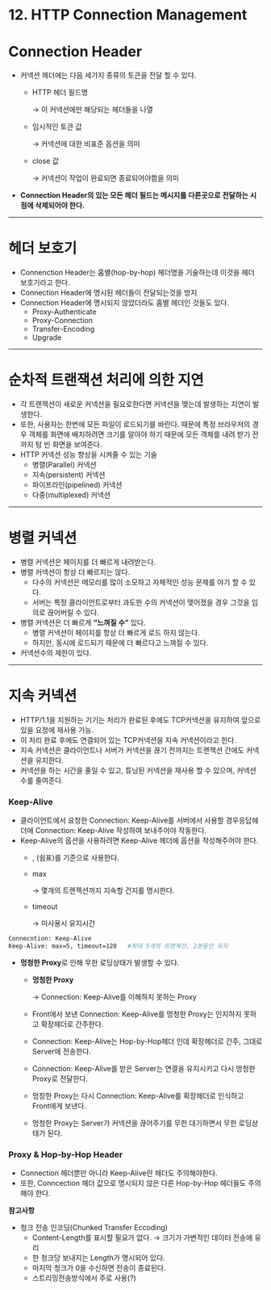 # 12. HTTP Connection Management

# Connection Header

- 커넥션 헤더에는 다음 세가지 종류의 토큰을 전달 할 수 있다.
    - HTTP 헤더 필드명
        
        → 이 커넥션에만 해당되는 헤더들을 나열
        
    - 임시적인 토큰 값
        
        → 커넥션에 대한 비표준 옵션을 의미
        
    - close 값
        
        → 커넥션이 작업이 완료되면 종료되어야함을 의미
        
- **Connection Header의 있는 모든 헤더 필드는 메시지를 다른곳으로 전달하는 시점에 삭제되어야 한다.**

---

# 헤더 보호기

- Connenction Header는 홉별(hop-by-hop) 헤더명을 기술하는데 이것을 헤더 보호기라고 한다.
- Connection Header에 명시된 헤더들이 전달되는것을 방지
- Connection Header에 명시되지 않았더라도 홉별 헤더인 것들도 있다.
    - Proxy-Authenticate
    - Proxy-Connection
    - Transfer-Encoding
    - Upgrade

---

# 순차적 트랜잭션 처리에 의한 지연

- 각 트랜잭션이 새로운 커넥션을 필요로한다면 커넥션을 맺는데 발생하는 지연이 발생한다.
- 또한, 사용자는 한번에 모든 파일이 로드되기를 바란다. 때문에 특정 브라우저의 경우 객체를 화면에 배치하려면 크기를 알아야 하기 때문에 모든 객체를 내려 받기 전까지 텅 빈 화면을 보여준다.
- HTTP 커넥션 성능 향상을 시켜줄 수 있는 기술
    - 병렬(Parallel) 커넥션
    - 지속(persistent) 커넥션
    - 파이프라인(pipelined) 커넥션
    - 다중(multiplexed) 커넥션

---

# 병렬 커넥션

- 병렬 커넥션은 페이지를 더 빠르게 내려받는다.
- 병렬 커넥션이 항상 더 빠르지는 않다.
    - 다수의 커넥션은 메모리를 많이 소모하고 자체적인 성능 문제를 야기 할 수 있다.
    - 서버는 특정 클라이언트로부터 과도한 수의 커넥션이 맺어졌을 경우 그것을 임의로 끊어버릴 수 있다.
- 병렬 커넥션은 더 빠르게 **“**느껴질 수**”** 있다.
    - 병렬 커넥션이 페이지를 항상 더 빠르게 로드 하지 않는다.
    - 하지만, 동시에 로드되기 때문에 더 빠르다고 느껴질 수 있다.
- 커넥션수의 제한이 있다.

---

# 지속 커넥션

- HTTP/1.1을 지원하는 기기는 처리가 완료된 후에도 TCP커넥션을 유지하여 앞으로 있을 요청에 재사용 가능.
- 이 처리 완료 후에도 연결되어 있는 TCP커넥션을 지속 커넥션이라고 한다.
- 지속 커넥션은 클라이언트나 서버가 커넥션을 끊기 전까지는 트랜잭션 간에도 커넥션을 유지한다.
- 커넥션을 하는 시간을 줄일 수 있고, 튜닝된 커넥션을 재사용 할 수 있으며, 커넥션수를 줄여준다.

### Keep-Alive

- 클라이언트에서 요청한 Connection: Keep-Alive를 서버에서 사용할 경우응답헤더에 
Connection: Keep-Alive 작성하여 보내주어야 작동한다.
- Keep-Alive의 옵션을 사용하려면 Keep-Alive 헤더에 옵션을 작성해주어야 한다.
    - , (쉼표)를 기준으로 사용한다.
    - max
        
        → 몇개의 트랜젝션까지 지속할 건지를 명시한다.
        
    - timeout
        
        → 미사용시 유지시간
        

```bash
Connecntion: Keep-Alive
Keep-Alive: max=5, timeout=120   #최대 5개의 트랜젝션, 2분동안 유지
```

- **멍청한 Proxy**로 인해 무한 로딩상태가 발생할 수 있다.
    - **멍청한 Proxy**
        
        → Connection: Keep-Alive를 이해하지 못하는 Proxy
        
    - Front에서 보낸 Connection: Keep-Alive를 멍청한 Proxy는 인지하지 못하고 확장헤더로 간주한다.
    - Connection: Keep-Alive는 Hop-by-Hop헤더 인데 확장헤더로 간주, 그대로 Server에 전송한다.
    - Connection: Keep-Alive를 받은 Server는 연결을 유지시키고 다시 멍청한 Proxy로 전달한다.
    - 멍창한 Proxy는 다시 Connection: Keep-Alive를 확장헤더로 인식하고 Front에게 보낸다.
    - 멍청한 Proxy는 Server가 커넥션을 끊어주기를 무한 대기하면서 무한 로딩상태가 된다.

### Proxy & Hop-by-Hop Header

- Connection 헤더뿐만 아니라 Keep-Alive란 헤더도 주의해야한다.
- 또한, Conncection 헤더 값으로 명시되지 않은 다른 Hop-by-Hop 헤더들도 주의해야 한다.

**참고사항**

- 청크 전송 인코딩(Chunked Transfer Eccoding)
    - Content-Length를 표시할 필요가 없다. → 크기가 가변적인 데이터 전송에 유리
    - 한 청크당 보내지는 Length가 명시되어 있다.
    - 마지막 청크가 0을 수신하면 전송이 종료된다.
    - 스트리밍전송방식에서 주로 사용(?)